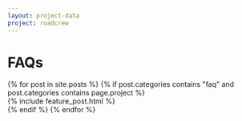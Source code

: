 ```yaml
---
layout: project-data
project: roadcrew
---
```


<h1>FAQs</h1>
{% for post in site.posts %}
{% if post.categories contains "faq" and post.categories contains page.project %}
<!--{{ post.order }}-->
<div class="span12">
<article>
{% include feature_post.html %}
</article>
</div>
{% endif %}
{% endfor %}
